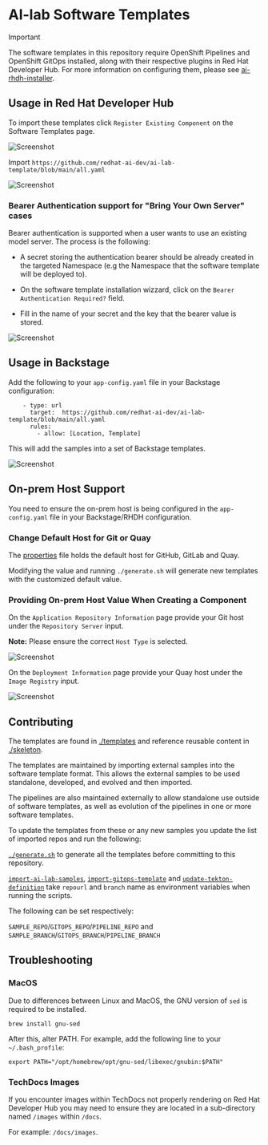 #  AI-lab Software Templates

> [!IMPORTANT]  
> The software templates in this repository require OpenShift Pipelines and OpenShift GitOps installed, along with their respective plugins in Red Hat Developer Hub. For more information on configuring them, please see [ai-rhdh-installer](https://github.com/redhat-ai-dev/ai-rhdh-installer/tree/release-v0.9.x).

## Usage in Red Hat Developer Hub

To import these templates click `Register Existing Component` on the Software Templates page.

![Screenshot](register.png)

Import `https://github.com/redhat-ai-dev/ai-lab-template/blob/main/all.yaml`

![Screenshot](register2.png)

### Bearer Authentication support for "Bring Your Own Server" cases

Bearer authentication is supported when a user wants to use an existing model server. The process is the following:

* A secret storing the authentication bearer should be already created in the targeted Namespace (e.g the Namespace that the software template will be deployed to).

* On the software template installation wizzard, click on the `Bearer Authentication Required?` field.

* Fill in the name of your secret and the key that the bearer value is stored.

![Screenshot](wizzard1.png)


## Usage in Backstage 

Add the following to your `app-config.yaml` file in your Backstage configuration:

``` 
    - type: url
      target:  https://github.com/redhat-ai-dev/ai-lab-template/blob/main/all.yaml
      rules:
        - allow: [Location, Template]
```

This will add the samples into a set of Backstage templates.

![Screenshot](catalog.png)


## On-prem Host Support

You need to ensure the on-prem host is being configured in the `app-config.yaml` file in your Backstage/RHDH configuration.

### Change Default Host for Git or Quay

The [properties](./properties) file holds the default host for GitHub, GitLab and Quay.

Modifying the value and running `./generate.sh` will generate new templates with the customized default value.

### Providing On-prem Host Value When Creating a Component

On the `Application Repository Information` page provide your Git host under the `Repository Server` input.

**Note:** Please ensure the correct `Host Type` is selected.

![Screenshot](on-prem-git.png)

On the `Deployment Information` page provide your Quay host under the `Image Registry` input.

![Screenshot](on-prem-quay.png)
 
## Contributing

The templates are found in [./templates](./templates) and reference reusable content in [./skeleton](./skeleton).  

The templates are maintained by importing external samples into the software template format. This allows the external samples to be used standalone, developed, and evolved and then imported.

The pipelines are also maintained externally to allow standalone use outside of software templates, as well as evolution of the pipelines in one or more software templates.

To update the templates from these or any new samples you update the list of imported repos and run the following: 

 [`./generate.sh`](./generate.sh) to generate all the templates before committing to this repository.

 [`import-ai-lab-samples`](./scripts/import-ai-lab-samples), [`import-gitops-template`](./scripts/import-gitops-template) and [`update-tekton-definition`](./scripts/import-gitops-template) take `repourl` and `branch` name as environment variables when running the scripts. 

 The following can be set respectively:

 `SAMPLE_REPO`/`GITOPS_REPO`/`PIPELINE_REPO` and `SAMPLE_BRANCH`/`GITOPS_BRANCH`/`PIPELINE_BRANCH`


## Troubleshooting

### MacOS 

Due to differences between Linux and MacOS, the GNU version of `sed` is required to be installed.

```
brew install gnu-sed
```
After this, alter PATH. For example, add the following line to your `~/.bash_profile`:
```
export PATH="/opt/homebrew/opt/gnu-sed/libexec/gnubin:$PATH"
```

### TechDocs Images

If you encounter images within TechDocs not properly rendering on Red Hat Developer Hub you may need to ensure they are located in a sub-directory named `/images` within `/docs`. 

For example: `/docs/images`.